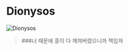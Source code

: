 ﻿# Dionysos
![Dionysos](https://pbs.twimg.com/profile_images/759298760925024256/YFXy9rZ5.jpg)
>###너 때문에 흥이 다 깨져버렸으니까 책임져